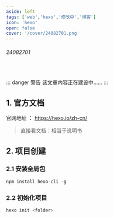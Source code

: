 ```yaml
---
aside: left
tags: ['web','hexo','修改中','博客']
icon: 'hexo'
open: false
cover: '/cover/24082701.png'
---
```

 
###### 24082701
 
<br/>


::: danger <Badge type='warning'>警告</Badge>
该文章内容正在建设中......
:::

## 1. 官方文档

官网地址 ： https://hexo.io/zh-cn/  

> 直接看文档：相当于说明书

## 2. 项目创建

### 2.1 安装全局包

```js
npm install hexo-cli -g
```

### 2.2 初始化项目

```js
hexo init <folder>
```

